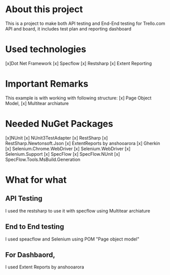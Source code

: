 # About this project 
This is a project to make both API testing and End-End testing for Trello.com API and board, it includes test plan and reporting dashboard

# Used technologies 
[x]Dot Net Framework 
[x] Specflow 
[x] Restsharp
[x] Extent Reporting 

# Important Remarks 
This example is with working with following structure:
[x] Page Object Model, 
[x] Multitear archiature 


# Needed NuGet Packages
[x]NUnit
[x] NUnit3TestAdapter
[x] RestSharp
[x]  RestSharp.Newtonsoft.Json
[x]  ExtentReports by anshooarora
[x]  Gherkin
[x] Selenium.Chrome.WebDriver
[x]  Selenium.WebDriver
[x]  Selenium.Support
[x]  SpecFlow
[x]  SpecFlow.NUnit
[x]  SpecFlow.Tools.MsBuild.Generation 


# What for what
## API Testing 
I used the restsharp to use it with specflow using Multitear archiature

## End to End testing
I used speacflow and Selenium using POM "Page object model"

## For Dashbaord, 
I used Extent Reports by anshooarora
